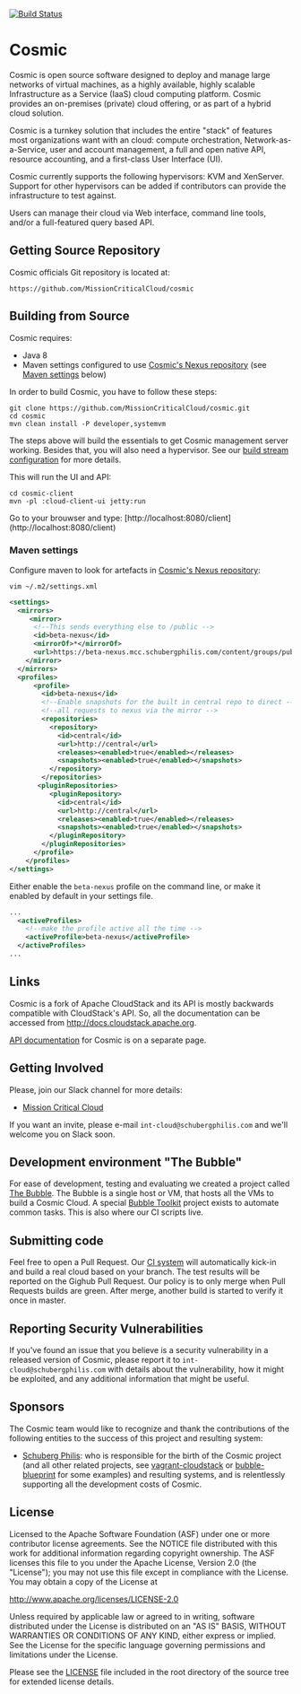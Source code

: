 [![Build Status](https://beta-jenkins.mcc.schubergphilis.com/buildStatus/icon?job=cosmic/0001-cosmic-master-build)](https://beta-jenkins.mcc.schubergphilis.com/job/cosmic/job/0001-cosmic-master-build/)

# Cosmic

Cosmic is open source software designed to deploy and manage large
networks of virtual machines, as a highly available, highly scalable
Infrastructure as a Service (IaaS) cloud computing platform. Cosmic
provides an on-premises (private) cloud offering, or as part of a
hybrid cloud solution.

Cosmic is a turnkey solution that includes the entire "stack" of features
most organizations want with an cloud: compute orchestration,
Network-as-a-Service, user and account management, a full and open native API,
resource accounting, and a first-class User Interface (UI).

Cosmic currently supports the following hypervisors:
KVM and XenServer.
Support for other hypervisors can be added if contributors can provide the infrastructure to test against.

Users can manage their cloud via Web interface, command line
tools, and/or a full-featured query based API.

## Getting Source Repository

Cosmic officials Git repository is located at:

    https://github.com/MissionCriticalCloud/cosmic

## Building from Source

Cosmic requires:
- Java 8
- Maven settings configured to use [Cosmic's Nexus repository](https://beta-nexus.mcc.schubergphilis.com) (see [Maven settings](#maven-settings) below)

In order to build Cosmic, you have to follow these steps:

    git clone https://github.com/MissionCriticalCloud/cosmic.git
    cd cosmic
    mvn clean install -P developer,systemvm

The steps above will build the essentials to get Cosmic management server working. Besides that, you will also need a hypervisor. See our [build stream configuration](https://beta-jenkins.mcc.schubergphilis.com) for more details.

This will run the UI and API:

    cd cosmic-client
    mvn -pl :cloud-client-ui jetty:run

Go to your brouwser and type: [http://localhost:8080/client] (http://localhost:8080/client)

### Maven settings

Configure maven to look for artefacts in [Cosmic's Nexus repository](https://beta-nexus.mcc.schubergphilis.com):

```vim ~/.m2/settings.xml ```

```xml
<settings>
  <mirrors>
     <mirror>
      <!--This sends everything else to /public -->
      <id>beta-nexus</id>
      <mirrorOf>*</mirrorOf>
      <url>https://beta-nexus.mcc.schubergphilis.com/content/groups/public</url>
    </mirror>
  </mirrors>
  <profiles>
      <profile>
        <id>beta-nexus</id>
        <!--Enable snapshots for the built in central repo to direct -->
        <!--all requests to nexus via the mirror -->
        <repositories>
          <repository>
            <id>central</id>
            <url>http://central</url>
            <releases><enabled>true</enabled></releases>
            <snapshots><enabled>true</enabled></snapshots>
          </repository>
        </repositories>
       <pluginRepositories>
          <pluginRepository>
            <id>central</id>
            <url>http://central</url>
            <releases><enabled>true</enabled></releases>
            <snapshots><enabled>true</enabled></snapshots>
          </pluginRepository>
        </pluginRepositories>
      </profile>
    </profiles>
</settings>
```
Either enable the `beta-nexus` profile on the command line, or make it enabled by default in your settings file.
```xml
...
  <activeProfiles>
    <!--make the profile active all the time -->
    <activeProfile>beta-nexus</activeProfile>
  </activeProfiles>
...
```

## Links

Cosmic is a fork of Apache CloudStack and its API is mostly backwards compatible with CloudStack's API. So, all the documentation can be accessed from http://docs.cloudstack.apache.org.

[API documentation](https://apidoc.mcc.schubergphilis.com/) for Cosmic is on a separate page.

## Getting Involved

Please, join our Slack channel for more details:

* [Mission Critical Cloud](https://missioncriticalcloud.slack.com)

If you want an invite, please e-mail `int-cloud@schubergphilis.com` and we'll welcome you on Slack soon.

## Development environment "The Bubble"

For ease of development, testing and evaluating we created a project called [The Bubble](https://github.com/MissionCriticalCloud/bubble-blueprint). The Bubble is a single host or VM, that hosts all the VMs to build a Cosmic Cloud. A special [Bubble Toolkit](https://github.com/MissionCriticalCloud/bubble-toolkit) project exists to automate common tasks. This is also where our CI scripts live.

## Submitting code

Feel free to open a Pull Request. Our [CI system](https://beta-jenkins.mcc.schubergphilis.com/job/cosmic/) will automatically kick-in and build a real cloud based on your branch. The test results will be reported on the Gighub Pull Request. Our policy is to only merge when Pull Requests builds are green. After merge, another build is started to verify it once in master.

## Reporting Security Vulnerabilities

If you've found an issue that you believe is a security vulnerability in a
released version of Cosmic, please report it to `int-cloud@schubergphilis.com` with details about the vulnerability, how it
might be exploited, and any additional information that might be useful.

## Sponsors

The Cosmic team would like to recognize and thank the contributions of the following entities to the success of this project and resulting system:
* [Schuberg Philis](https://www.schubergphilis.com): who is responsible for the birth of the Cosmic project (and all other related projects, see [vagrant-cloudstack](https://github.com/MissionCriticalCloud/vagrant-cloudstack) or [bubble-blueprint](https://github.com/MissionCriticalCloud/bubble-blueprint) for some examples) and resulting systems, and is relentlessly supporting all the development costs of Cosmic.

## License

Licensed to the Apache Software Foundation (ASF) under one
or more contributor license agreements.  See the NOTICE file
distributed with this work for additional information
regarding copyright ownership.  The ASF licenses this file
to you under the Apache License, Version 2.0 (the
"License"); you may not use this file except in compliance
with the License.  You may obtain a copy of the License at

  http://www.apache.org/licenses/LICENSE-2.0

Unless required by applicable law or agreed to in writing,
software distributed under the License is distributed on an
"AS IS" BASIS, WITHOUT WARRANTIES OR CONDITIONS OF ANY
KIND, either express or implied.  See the License for the
specific language governing permissions and limitations
under the License.

Please see the [LICENSE](LICENSE) file included in the root directory
of the source tree for extended license details.

